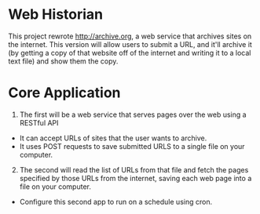 # Web Historian

This project rewrote http://archive.org, a web service that archives sites on the internet. This version will allow users to submit a URL, and it'll archive it (by getting a copy of that website off of the internet and writing it to a local text file) and show them the copy.


# Core Application

1. The first will be a web service that serves pages over the web using a RESTful API
- It can accept URLs of sites that the user wants to archive.
- It uses POST requests to save submitted URLS to a single file on your computer.
2. The second will read the list of URLs from that file and fetch the pages specified by those URLs from the internet, saving each web page into a file on your computer.
- Configure this second app to run on a schedule using cron.
